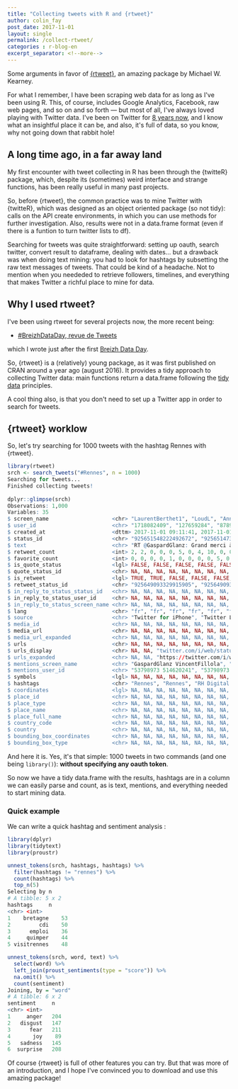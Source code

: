 ```yaml
---
title: "Collecting tweets with R and {rtweet}"
author: colin_fay
post_date: 2017-11-01
layout: single
permalink: /collect-rtweet/
categories : r-blog-en
excerpt_separator: <!--more-->
---
```


Some arguments in favor of [{rtweet}](https://CRAN.R-project.org/package=rtweet ), an amazing package by Michael W. Kearney. 

<!--more-->

For what I remember, I have been scraping web data for as long as I've been using R. This, of course, includes Google Analytics, Facebook, raw web pages, and so on and so forth — but most of all, I've always loved playing with Twitter data. I've been on Twitter for [8 years now](https://twitter.com/_ColinFay/status/922304944971173888), and I know what an insightful place it can be, and also, it's full of data, so you know, why not going down that rabbit hole! 

## A long time ago, in a far away land

My first encounter with tweet collecting in R has been through the {twitteR} package, which, despite its (sometimes) weird interface and strange functions, has been really useful in many past projects.

So, before {rtweet}, the common practice was to mine Twitter with {twitteR}, which was designed as an object oriented package (so not tidy): calls on the API create environments, in which you can use methods for further investigation. Also, results were not in a data.frame format (even if there is a funtion to turn twitter lists to df). 

Searching for tweets was quite straightforward: setting up oauth, search twitter, convert result to dataframe, dealing with dates... but a drawback was when doing text mining: you had to look for hashtags by subsetting the raw text messages of tweets. That could be kind of a headache. Not to mention when you neededed to retrieve followers, timelines, and everything that makes Twitter a richful place to mine for data. 

## Why I used rtweet? 


I've been using rtweet for several projects now, the more recent being: 

+ [#BreizhDataDay, revue de Tweets](http://breizhdataclub.org/breizhdataday-revue-de-tweets/) 

which I wrote just after the first [Breizh Data Day](https://breizhdataday.github.io/). 

So, {rtweet} is a (relatively) young package, as it was first published on CRAN around a year ago (august 2016). It provides a tidy approach to collecting Twitter data: main functions return a data.frame following the [tidy data]() principles.

A cool thing also, is that you don't need to set up a Twitter app in order to search for tweets.

## {rtweet} worklow

So, let's try searching for 1000 tweets with the hashtag Rennes with {rtweet}.

```r
library(rtweet)
srch <- search_tweets("#Rennes", n = 1000)
Searching for tweets...
Finished collecting tweets!
  
dplyr::glimpse(srch)
Observations: 1,000
Variables: 35
$ screen_name                    <chr> "LaurentBerthet1", "LoudL", "AnneRH_", "SAddictfr", "Girondins...
$ user_id                        <chr> "1718082409", "127659284", "878929995602821121", "869930134391...
$ created_at                     <dttm> 2017-11-01 09:11:41, 2017-11-01 09:11:23, 2017-11-01 09:10:26...
$ status_id                      <chr> "925651548222492672", "925651473035350017", "92565123359099289...
$ text                           <chr> "RT @GaspardGlanz: Grand merci à Maitre @VincentFillola pour s...
$ retweet_count                  <int> 2, 2, 0, 0, 0, 5, 0, 4, 10, 0, 0, 2, 3, 0, 1, 0, 0, 0, 0, 4, 4...
$ favorite_count                 <int> 0, 0, 0, 0, 1, 0, 0, 0, 0, 5, 0, 5, 0, 1, 0, 1, 0, 0, 0, 0, 0,...
$ is_quote_status                <lgl> FALSE, FALSE, FALSE, FALSE, FALSE, FALSE, FALSE, FALSE, FALSE,...
$ quote_status_id                <chr> NA, NA, NA, NA, NA, NA, NA, NA, NA, NA, NA, NA, NA, NA, NA, NA...
$ is_retweet                     <lgl> TRUE, TRUE, FALSE, FALSE, FALSE, TRUE, FALSE, TRUE, TRUE, FALS...
$ retweet_status_id              <chr> "925649093329915905", "925649093329915905", NA, NA, NA, "92534...
$ in_reply_to_status_status_id   <chr> NA, NA, NA, NA, NA, NA, NA, NA, NA, NA, NA, NA, NA, "925646918...
$ in_reply_to_status_user_id     <chr> NA, NA, NA, NA, NA, NA, NA, NA, NA, NA, NA, NA, NA, "573995912...
$ in_reply_to_status_screen_name <chr> NA, NA, NA, NA, NA, NA, NA, NA, NA, NA, NA, NA, NA, "LeclercFl...
$ lang                           <chr> "fr", "fr", "fr", "fr", "fr", "fr", "fr", "fr", "fr", "pt", "f...
$ source                         <chr> "Twitter for iPhone", "Twitter Lite", "IFTTT", "SRFC Addict 2"...
$ media_id                       <chr> NA, NA, NA, NA, NA, NA, NA, NA, NA, "925649225068765184", "925...
$ media_url                      <chr> NA, NA, NA, NA, NA, NA, NA, NA, NA, "http://pbs.twimg.com/medi...
$ media_url_expanded             <chr> NA, NA, NA, NA, NA, NA, NA, NA, NA, "https://twitter.com/Laure...
$ urls                           <chr> NA, NA, NA, NA, NA, NA, NA, NA, NA, NA, NA, NA, NA, NA, NA, NA...
$ urls_display                   <chr> NA, NA, "twitter.com/i/web/status/9…", "football-addict.com/ar...
$ urls_expanded                  <chr> NA, NA, "https://twitter.com/i/web/status/925282923615543297",...
$ mentions_screen_name           <chr> "GaspardGlanz VincentFillola", "GaspardGlanz VincentFillola", ...
$ mentions_user_id               <chr> "53798973 514620241", "53798973 514620241", NA, NA, NA, "29779...
$ symbols                        <lgl> NA, NA, NA, NA, NA, NA, NA, NA, NA, NA, NA, NA, NA, NA, NA, NA...
$ hashtags                       <chr> "Rennes", "Rennes", "RH Digital parking Gare Rennes EuroRennes...
$ coordinates                    <lgl> NA, NA, NA, NA, NA, NA, NA, NA, NA, NA, NA, NA, NA, NA, NA, NA...
$ place_id                       <chr> NA, NA, NA, NA, NA, NA, NA, NA, NA, NA, NA, NA, NA, NA, NA, NA...
$ place_type                     <chr> NA, NA, NA, NA, NA, NA, NA, NA, NA, NA, NA, NA, NA, NA, NA, NA...
$ place_name                     <chr> NA, NA, NA, NA, NA, NA, NA, NA, NA, NA, NA, NA, NA, NA, NA, NA...
$ place_full_name                <chr> NA, NA, NA, NA, NA, NA, NA, NA, NA, NA, NA, NA, NA, NA, NA, NA...
$ country_code                   <chr> NA, NA, NA, NA, NA, NA, NA, NA, NA, NA, NA, NA, NA, NA, NA, NA...
$ country                        <chr> NA, NA, NA, NA, NA, NA, NA, NA, NA, NA, NA, NA, NA, NA, NA, NA...
$ bounding_box_coordinates       <chr> NA, NA, NA, NA, NA, NA, NA, NA, NA, NA, NA, NA, NA, NA, NA, NA...
$ bounding_box_type              <chr> NA, NA, NA, NA, NA, NA, NA, NA, NA, NA, NA, NA, NA, NA, NA, NA...


```

And here it is. Yes, it's that simple: 1000 tweets in two commands (and one being `library()`): __without specifying any oauth token__. 

So now we have a tidy data.frame with the results, hashtags are in a column we can easily parse and count, as is text, mentions, and everything needed to start mining data. 

### Quick example

We can write a quick hashtag and sentiment analysis : 

```r
library(dplyr)
library(tidytext)
library(proustr)

unnest_tokens(srch, hashtags, hashtags) %>%
  filter(hashtags != "rennes") %>%
  count(hashtags) %>%
  top_n(5)
Selecting by n
# A tibble: 5 x 2
hashtags     n
<chr> <int>
1    bretagne    53
2         cdi    50
3      emploi    36
4     quimper    44
5 visitrennes    48

unnest_tokens(srch, word, text) %>%
  select(word) %>%
  left_join(proust_sentiments(type = "score")) %>%
  na.omit() %>%
  count(sentiment)
Joining, by = "word"
# A tibble: 6 x 2
sentiment     n
<chr> <int>
1     anger   204
2   disgust   147
3      fear   211
4       joy    89
5   sadness   145
6  surprise   208
```

Of course {rtweet} is full of other features you can try. But that was more of an introduction, and I hope I've convinced you to download and use this amazing package!